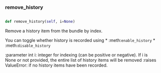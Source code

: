 ### remove\_history
```py

def remove_history(self, i=None)

```



Remove a history item from the bundle by index.

You can toggle whether history is recorded using
    * :meth:`enable_history`
    * :meth:`disable_history`


:parameter int i: integer for indexing (can be positive or
    negative).  If i is None or not provided, the entire list
    of history items will be removed
:raises ValueError: if no history items have been recorded.

